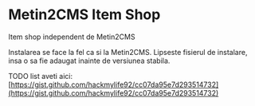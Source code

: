# Metin2CMS Item Shop
Item shop independent de Metin2CMS

Instalarea se face la fel ca si la Metin2CMS. Lipseste fisierul de instalare, insa o sa fie adaugat inainte de versiunea stabila.

TODO list aveti aici: [https://gist.github.com/hackmylife92/cc07da95e7d293514732](https://gist.github.com/hackmylife92/cc07da95e7d293514732)